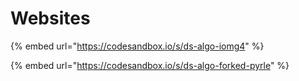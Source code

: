 # Websites



{% embed url="https://codesandbox.io/s/ds-algo-iomg4" %}

{% embed url="https://codesandbox.io/s/ds-algo-forked-pyrle" %}



